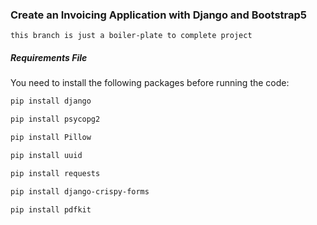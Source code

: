 ### Create an Invoicing Application with Django and Bootstrap5

`this branch is just a boiler-plate to complete project`

##### Requirements File

You need to install the following packages before running the code:

```sh
pip install django

pip install psycopg2

pip install Pillow

pip install uuid

pip install requests

pip install django-crispy-forms

pip install pdfkit
```
